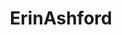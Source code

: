 ---
title: ErinAshford
crosslinks:
- KarmaCourt
- holdthemoan
- AskRedditAfterDark
- chickswearingchucks
- OutOfTheLoop
- socalgonewild
---